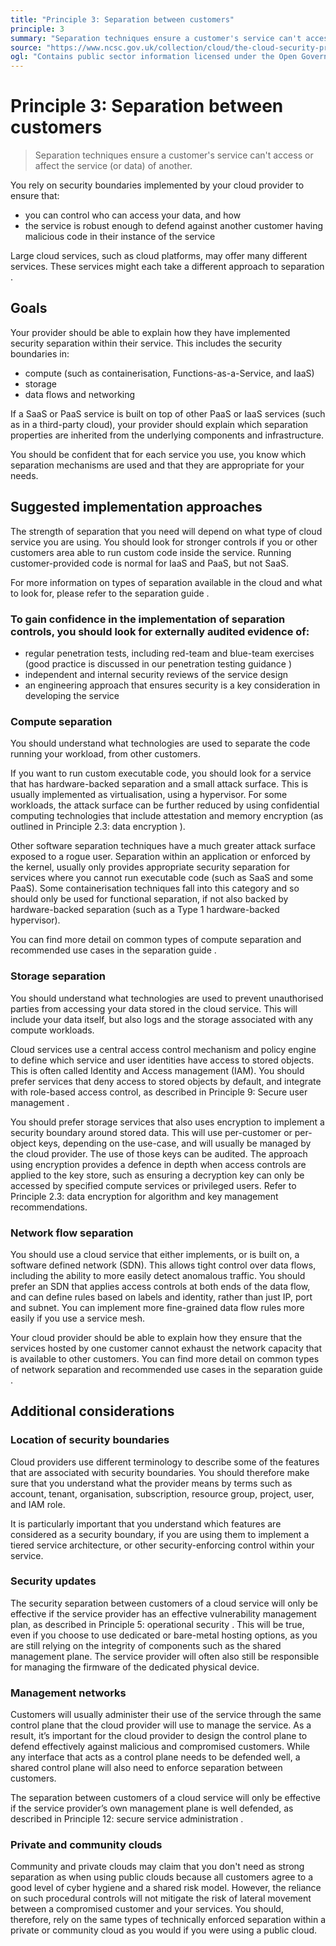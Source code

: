 ```yaml
---
title: "Principle 3: Separation between customers"
principle: 3
summary: "Separation techniques ensure a customer's service can't access or affect the service (or data) of another."
source: "https://www.ncsc.gov.uk/collection/cloud/the-cloud-security-principles/principle-3-separation-between-customers"
ogl: "Contains public sector information licensed under the Open Government Licence v3.0. https://www.nationalarchives.gov.uk/doc/open-government-licence/version/3/"
---
```


# Principle 3: Separation between customers

> Separation techniques ensure a customer's service can't access or affect the service (or data) of another.

You rely on security boundaries implemented by your cloud provider to ensure that:

- you can control who can access your data, and how
- the service is robust enough to defend against another customer having malicious code in their instance of the service

Large cloud services, such as cloud platforms, may offer many different services. These services might each take a different approach to separation .

## Goals

Your provider should be able to explain how they have implemented security separation within their service. This includes the security boundaries in:

- compute (such as containerisation, Functions-as-a-Service, and IaaS)
- storage
- data flows and networking

If a SaaS or PaaS service is built on top of other PaaS or IaaS services (such as in a third-party cloud), your provider should explain which separation properties are inherited from the underlying components and infrastructure.

You should be confident that for each service you use, you know which separation mechanisms are used and that they are appropriate for your needs.

## Suggested implementation approaches

The strength of separation that you need will depend on what type of cloud service you are using. You should look for stronger controls if you or other customers area able to run custom code inside the service. Running customer-provided code is normal for IaaS and PaaS, but not SaaS.

For more information on types of separation available in the cloud and what to look for, please refer to the separation guide .

### To gain confidence in the implementation of separation controls, you should look for externally audited evidence of:

- regular penetration tests, including red-team and blue-team exercises (good practice is discussed in our penetration testing guidance )
- independent and internal security reviews of the service design
- an engineering approach that ensures security is a key consideration in developing the service

### Compute separation

You should understand what technologies are used to separate the code running your workload, from other customers.

If you want to run custom executable code, you should look for a service that has hardware-backed separation and a small attack surface. This is usually implemented as virtualisation, using a hypervisor. For some workloads, the attack surface can be further reduced by using confidential computing technologies that include attestation and memory encryption (as outlined in Principle 2.3: data encryption ).

Other software separation techniques have a much greater attack surface exposed to a rogue user. Separation within an application or enforced by the kernel, usually only provides appropriate security separation for services where you cannot run executable code (such as SaaS and some PaaS). Some containerisation techniques fall into this category and so should only be used for functional separation, if not also backed by hardware-backed separation (such as a Type 1 hardware-backed hypervisor).

You can find more detail on common types of compute separation and recommended use cases in the separation guide .

### Storage separation

You should understand what technologies are used to prevent unauthorised parties from accessing your data stored in the cloud service. This will include your data itself, but also logs and the storage associated with any compute workloads.

Cloud services use a central access control mechanism and policy engine to define which service and user identities have access to stored objects. This is often called Identity and Access management (IAM). You should prefer services that deny access to stored objects by default, and integrate with role-based access control, as described in Principle 9: Secure user management .

You should prefer storage services that also uses encryption to implement a security boundary around stored data. This will use per-customer or per-object keys, depending on the use-case, and will usually be managed by the cloud provider. The use of those keys can be audited. The approach using encryption provides a defence in depth when access controls are applied to the key store, such as ensuring a decryption key can only be accessed by specified compute services or privileged users. Refer to Principle 2.3: data encryption for algorithm and key management recommendations.

### Network flow separation

You should use a cloud service that either implements, or is built on, a software defined network (SDN). This allows tight control over data flows, including the ability to more easily detect anomalous traffic. You should prefer an SDN that applies access controls at both ends of the data flow, and can define rules based on labels and identity, rather than just IP, port and subnet. You can implement more fine-grained data flow rules more easily if you use a service mesh.

Your cloud provider should be able to explain how they ensure that the services hosted by one customer cannot exhaust the network capacity that is available to other customers. You can find more detail on common types of network separation and recommended use cases in the separation guide .

## Additional considerations

### Location of security boundaries

Cloud providers use different terminology to describe some of the features that are associated with security boundaries. You should therefore make sure that you understand what the provider means by terms such as account, tenant, organisation, subscription, resource group, project, user, and IAM role.

It is particularly important that you understand which features are considered as a security boundary, if you are using them to implement a tiered service architecture, or other security-enforcing control within your service.

### Security updates

The security separation between customers of a cloud service will only be effective if the service provider has an effective vulnerability management plan, as described in Principle 5: operational security . This will be true, even if you choose to use dedicated or bare-metal hosting options, as you are still relying on the integrity of components such as the shared management plane. The service provider will often also still be responsible for managing the firmware of the dedicated physical device.

### Management networks

Customers will usually administer their use of the service through the same control plane that the cloud provider will use to manage the service. As a result, it’s important for the cloud provider to design the control plane to defend effectively against malicious and compromised customers. While any interface that acts as a control plane needs to be defended well, a shared control plane will also need to enforce separation between customers.

The separation between customers of a cloud service will only be effective if the service provider’s own management plane is well defended, as described in Principle 12: secure service administration .

### Private and community clouds

Community and private clouds may claim that you don't need as strong separation as when using public clouds because all customers agree to a good level of cyber hygiene and a shared risk model. However, the reliance on such procedural controls will not mitigate the risk of lateral movement between a compromised customer and your services. You should, therefore, rely on the same types of technically enforced separation within a private or community cloud as you would if you were using a public cloud.
